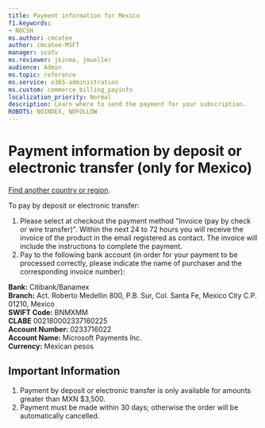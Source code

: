 ```yaml
---
title: Payment information for Mexico
f1.keywords:
- NOCSH
ms.author: cmcatee
author: cmcatee-MSFT
manager: scotv
ms.reviewer: jkinma, jmueller
audience: Admin
ms.topic: reference
ms.service: o365-administration
ms.custom: commerce_billing_payinfo
localization_priority: Normal
description: Learn where to send the payment for your subscription.
ROBOTS: NOINDEX, NOFOLLOW
---                                
```


# Payment information by deposit or electronic transfer (only for Mexico)

[Find another country or region](../billing-and-payments/pay-for-your-subscription.md).

To pay by deposit or electronic transfer:

1. Please select at checkout the payment method "Invoice (pay by check or wire transfer)". Within the next 24 to 72 hours you will receive the invoice of the product in the email registered as contact. The invoice will include the instructions to complete the payment.
2. Pay to the following bank account (in order for your payment to be processed correctly, please indicate the name of purchaser and the corresponding invoice number):  

**Bank:** Citibank/Banamex  
**Branch:** Act. Roberto Medellin 800, P.B. Sur, Col. Santa Fe, Mexico City C.P. 01210, Mexico  
**SWIFT Code:** BNMXMM  
**CLABE** 002180002337160225  
**Account Number:** 0233716022  
**Account Name:** Microsoft Payments Inc.  
**Currency:** Mexican pesos

## Important Information

1. Payment by deposit or electronic transfer is only available for amounts greater than MXN $3,500.
2. Payment must be made within 30 days; otherwise the order will be automatically cancelled.
